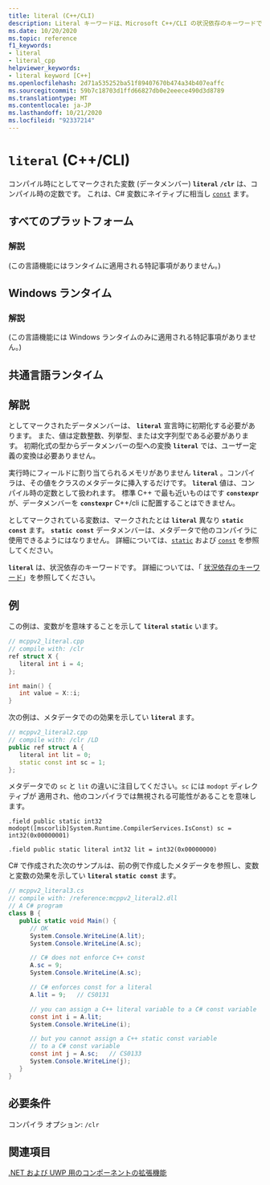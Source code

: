 ```yaml
---
title: literal (C++/CLI)
description: Literal キーワードは、Microsoft C++/CLI の状況依存のキーワードで、コンパイル時の定数を示します。
ms.date: 10/20/2020
ms.topic: reference
f1_keywords:
- literal
- literal_cpp
helpviewer_keywords:
- literal keyword [C++]
ms.openlocfilehash: 2d71a535252ba51f89407670b474a34b407eaffc
ms.sourcegitcommit: 59b7c18703d1ffd66827db0e2eeece490d3d8789
ms.translationtype: MT
ms.contentlocale: ja-JP
ms.lasthandoff: 10/21/2020
ms.locfileid: "92337214"
---
```

# <a name="literal-ccli"></a>`literal` (C++/CLI)

コンパイル時にとしてマークされた変数 (データメンバー) **`literal`** **`/clr`** は、コンパイル時の定数です。 これは、C# 変数にネイティブに相当し [`const`](/dotnet/csharp/language-reference/keywords/const) ます。

## <a name="all-platforms"></a>すべてのプラットフォーム

### <a name="remarks"></a>解説

(この言語機能にはランタイムに適用される特記事項がありません。)

## <a name="windows-runtime"></a>Windows ランタイム

### <a name="remarks"></a>解説

(この言語機能には Windows ランタイムのみに適用される特記事項がありません。)

## <a name="common-language-runtime"></a>共通言語ランタイム

## <a name="remarks"></a>解説

としてマークされたデータメンバーは、 **`literal`** 宣言時に初期化する必要があります。 また、値は定数整数、列挙型、または文字列型である必要があります。 初期化式の型からデータメンバーの型への変換 **`literal`** では、ユーザー定義の変換は必要ありません。

実行時にフィールドに割り当てられるメモリがありません **`literal`** 。コンパイラは、その値をクラスのメタデータに挿入するだけです。 **`literal`** 値は、コンパイル時の定数として扱われます。 標準 C++ で最も近いものはです **`constexpr`** が、データメンバーを **`constexpr`** C++/cli に配置することはできません。

としてマークされている変数は、マークされたとは **`literal`** 異なり **`static const`** ます。 **`static const`** データメンバーは、メタデータで他のコンパイラに使用できるようにはなりません。 詳細については、[`static`](../cpp/storage-classes-cpp.md) および [`const`](../cpp/const-cpp.md) を参照してください。

**`literal`** は、状況依存のキーワードです。 詳細については、「 [状況依存のキーワード](context-sensitive-keywords-cpp-component-extensions.md)」を参照してください。

## <a name="examples"></a>例

この例は、変数がを意味することを示して **`literal`** **`static`** います。

```cpp
// mcppv2_literal.cpp
// compile with: /clr
ref struct X {
   literal int i = 4;
};

int main() {
   int value = X::i;
}
```

次の例は、メタデータでのの効果を示してい **`literal`** ます。

```cpp
// mcppv2_literal2.cpp
// compile with: /clr /LD
public ref struct A {
   literal int lit = 0;
   static const int sc = 1;
};
```

メタデータでの `sc` と `lit` の違いに注目してください。`sc` には `modopt` ディレクティブが 適用され、他のコンパイラでは無視される可能性があることを意味します。

```MSIL
.field public static int32 modopt([mscorlib]System.Runtime.CompilerServices.IsConst) sc = int32(0x00000001)
```

```MSIL
.field public static literal int32 lit = int32(0x00000000)
```

C# で作成された次のサンプルは、前の例で作成したメタデータを参照し、変数と変数の効果を示してい **`literal`** **`static const`** ます。

```csharp
// mcppv2_literal3.cs
// compile with: /reference:mcppv2_literal2.dll
// A C# program
class B {
   public static void Main() {
      // OK
      System.Console.WriteLine(A.lit);
      System.Console.WriteLine(A.sc);

      // C# does not enforce C++ const
      A.sc = 9;
      System.Console.WriteLine(A.sc);

      // C# enforces const for a literal
      A.lit = 9;   // CS0131

      // you can assign a C++ literal variable to a C# const variable
      const int i = A.lit;
      System.Console.WriteLine(i);

      // but you cannot assign a C++ static const variable
      // to a C# const variable
      const int j = A.sc;   // CS0133
      System.Console.WriteLine(j);
   }
}
```

## <a name="requirements"></a>必要条件

コンパイラ オプション: `/clr`

## <a name="see-also"></a>関連項目

[.NET および UWP 用のコンポーネントの拡張機能](component-extensions-for-runtime-platforms.md)
